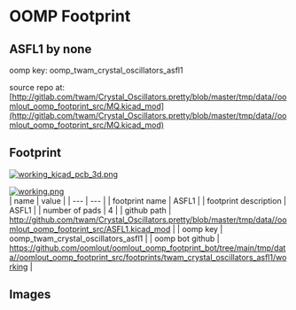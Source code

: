 # OOMP Footprint  
## ASFL1  by none  
  
oomp key: oomp_twam_crystal_oscillators_asfl1  
  
source repo at: [http://gitlab.com/twam/Crystal_Oscillators.pretty/blob/master/tmp/data//oomlout_oomp_footprint_src/MQ.kicad_mod](http://gitlab.com/twam/Crystal_Oscillators.pretty/blob/master/tmp/data//oomlout_oomp_footprint_src/MQ.kicad_mod)  
## Footprint  
  
[![working_kicad_pcb_3d.png](working_kicad_pcb_3d_600.png)](working_kicad_pcb_3d.png)  
  
[![working.png](working_600.png)](working.png)  
| name | value | 
| --- | --- | 
| footprint name | ASFL1 | 
| footprint description | ASFL1 | 
| number of pads | 4 | 
| github path | http://github.com/twam/Crystal_Oscillators.pretty/blob/master/tmp/data//oomlout_oomp_footprint_src/ASFL1.kicad_mod | 
| oomp key | oomp_twam_crystal_oscillators_asfl1 | 
| oomp bot github | https://github.com/oomlout/oomlout_oomp_footprint_bot/tree/main/tmp/data//oomlout_oomp_footprint_src/footprints/twam_crystal_oscillators_asfl1/working | 
## Images  
